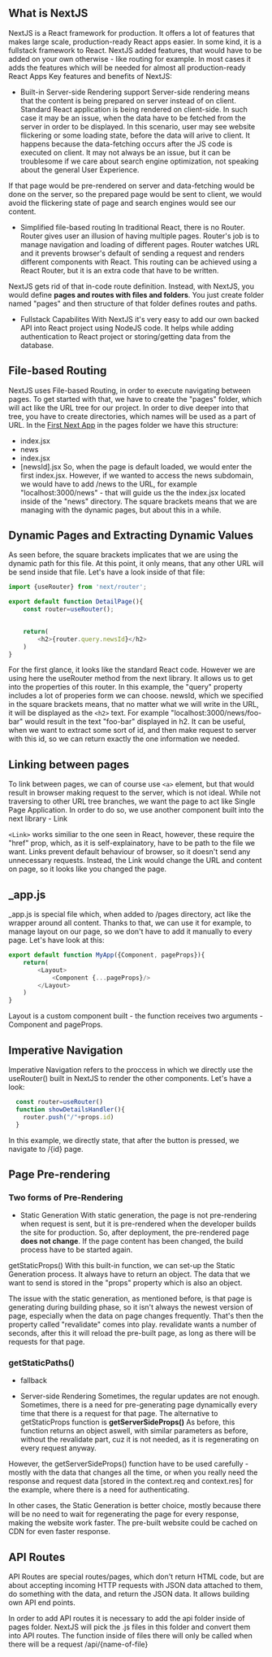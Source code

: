 ## What is NextJS
NextJS is a React framework for production. It offers a lot of features that makes large scale, production-ready React apps easier. In some kind, it is a fullstack framework to React.
NextJS added features, that would have to be added on your own otherwise - like routing for example.
In most cases it adds the features which will be needed for almost all production-ready React Apps
Key features and benefits of NextJS:
- Built-in Server-side Rendering support
Server-side rendering means that the content is being prepared on server instead of on client. 
Standard React application is being rendered on client-side. In such case it may be an issue, when the data have to be fetched from the server in order to be displayed. In this scenario, user may see website flickering or some loading state, before the data will arive to client. It happens because the data-fetching occurs after the JS code is executed on client. It may not always be an issue, but it can be troublesome if we care about search engine optimization, not speaking about the general User Experience.

If that page would be pre-rendered on server and data-fetching would be done on the server, so the prepared page would be sent to client, we would avoid the flickering state of page and search engines would see our content.
- Simplified file-based routing
In traditional React, there is no Router. Router gives user an illusion of having multiple pages. Router's job is to manage navigation and loading of different pages. Router watches URL and it prevents browser's default of sending a request and renders different components with React.
This routing can be achieved using a React Router, but it is an extra code that have to be written.

NextJS gets rid of that in-code route definition. Instead, with NextJS, you would define **pages and routes with files and folders**. You just create folder named "pages" and then structure of that folder defines routes and paths.

- Fullstack Capabilites
With NextJS it's very easy to add our own backed API into React project using NodeJS code. It helps while adding authentication to React project or storing/getting data from the database.

## File-based Routing 
NextJS uses File-based Routing, in order to execute navigating between pages.
To get started with that, we have to create the "pages" folder, which will act like the URL tree for our project. In order to dive deeper into that tree, you have to create directories, which names will be used as a part of URL. In the [First Next App](https://github.com/KlawyFarfocel/ReactCompleteGuide/tree/main/Section-25-Introduction-to-NextJS/01-first-react-app) in the pages folder we have this structure:
- index.jsx
- news
 - index.jsx
 - [newsId].jsx
So, when the page is default loaded, we would enter the first index.jsx. However, if we wanted to access the news subdomain, we would have to add /news to the URL, for example "localhost:3000/news" - that will guide us the the index.jsx located inside of the "news" directory. The square brackets means that we are managing with the dynamic pages, but about this in a while.
## Dynamic Pages and Extracting Dynamic Values
As seen before, the square brackets implicates that we are using the dynamic path for this file. At this point, it only means, that any other URL will be send inside that file. Let's have a look inside of that file:
```javascript
import {useRouter} from 'next/router';

export default function DetailPage(){
    const router=useRouter();

    
    return(
        <h2>{router.query.newsId}</h2>
    )
}
```
For the first glance, it looks like the standard React code. However we are using here the useRouter method from the next library. It allows us to get into the properties of this router. In this example, the "query" property includes a lot of properies form we can choose. newsId, which we specified in the square brackets means, that no matter what we will write in the URL, it will be displayed as the ```<h2>``` text. 
For example "localhost:3000/news/foo-bar" would result in the text "foo-bar" displayed in h2. It can be useful, when we want to extract some sort of id, and then make request to server with this id, so we can return exactly the one information we needed.
## Linking between pages
To link between pages, we can of course use ```<a>```  element, but that would result in browser making request to the server, which is not ideal. While not traversing to other URL tree branches, we want the page to act like Single Page Application. In order to do so, we use another component built into the next library - Link

```<Link>``` works similiar to the one seen in React, however, these require the "href" prop, which, as it is self-explainatory, have to be path to the file we want. Links prevent default behaviour of browser, so it doesn't send any unnecessary requests. Instead, the Link would change the URL and content on page, so it looks like you changed the page.

## _app.js
_app.js is special file which, when added to /pages directory, act like the wrapper around all content. Thanks to that, we can use it for example, to manage layout on our page, so we don't have to add it manually to every page. Let's have look at this:
```javascript
export default function MyApp({Component, pageProps}){
    return(
        <Layout>
            <Component {...pageProps}/>
        </Layout>
    ) 
}
```
Layout is a custom component built - the function receives two arguments - Component and pageProps.
## Imperative Navigation
Imperative Navigation refers to the proccess in which we directly use the useRouter() built in NextJS to render the other components. Let's have a look:
```javascript
  const router=useRouter()
  function showDetailsHandler(){
    router.push("/"+props.id)
  }
```
In this example, we directly state, that after the button is pressed, we navigate to /{id} page.
## Page Pre-rendering
### Two forms of Pre-Rendering
- Static Generation
With static generation, the page is not pre-rendering when request is sent, but it is pre-rendered when the developer builds the site for production. So, after deployment, the pre-rendered page **does not change**. If the page content has been changed, the build process have to be started again.

getStaticProps()
With this built-in function, we can set-up the Static Generation process. It always have to return an object. The data that we want to send is stored in the "props" property which is also an object.

The issue with the static generation, as mentioned before, is that page is generating during building phase, so it isn't always the newest version of page, especially when the data on page changes frequently. That's then the property called "revalidate" comes into play. revalidate wants a number of seconds, after this it will reload the pre-built page, as long as there will be requests for that page.

### getStaticPaths()
- fallback

- Server-side Rendering
Sometimes, the regular updates are not enough. Sometimes, there is a need for pre-generating page dynamically every time that there is a request for that page. The alternative to getStaticProps function is **getServerSideProps()**
As before, this function returns an object aswell, with similar parameters as before, without the revalidate part, cuz it is not needed, as it is regenerating on every request anyway.

However, the getServerSideProps() function have to be used carefully - mostly with the data that changes all the time, or when you really need the response and request data [stored in the context.req and context.res] for the example, where there is a need for authenticating.

In other cases, the Static Generation is better choice, mostly because there will be no need to wait for regenerating the page for every response, making the website work faster. The pre-built website could be cached on CDN for even faster response.
## API Routes
API Routes are special routes/pages, which don't return HTML code, but are about accepting incoming HTTP requests with JSON data attached to them, do something with the data, and return the JSON data. It allows building own API end points.

In order to add API routes it is necessary to add the api folder inside of pages folder. NextJS will pick the .js files in this folder and convert them into API routes.
The function inside of files there will only be called when there will be a request /api/{name-of-file}